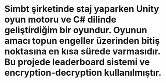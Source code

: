 # Simbt şirketinde staj yaparken Unity oyun motoru ve C# dilinde geliştirdiğim bir oyundur. Oyunun amacı topun engeller üzerinden bitiş noktasına en kısa sürede varmasıdır. Bu projede leaderboard sistemi ve encryption-decryption kullanılmıştır.
